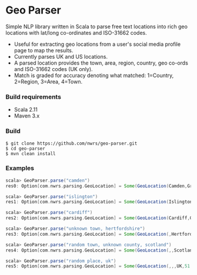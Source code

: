 # Geo Parser

Simple NLP library written in Scala to parse free text locations into rich geo locations with lat/long co-ordinates and ISO-31662 codes.

* Useful for extracting geo locations from a user's social media profile page to map the results.
* Currently parses UK and US locations.
* A parsed location provides the town, area, region, country, geo co-ords and ISO-31662 codes (UK only).
* Match is graded for accuracy denoting what matched: 1=Country, 2=Region, 3=Area, 4=Town.

### Build requirements

* Scala 2.11
* Maven 3.x

### Build

```
$ git clone https://github.com/nwrs/geo-parser.git
$ cd geo-parser
$ mvn clean install
```

### Examples


``` scala
scala> GeoParser.parse("camden")
res0: Option[com.nwrs.parsing.GeoLocation] = Some(GeoLocation(Camden,Greater London,England,UK,51.5457,-0.1403,4,GB-CMD))

scala> GeoParser.parse("islington")
res1: Option[com.nwrs.parsing.GeoLocation] = Some(GeoLocation(Islington,Greater London,England,UK,51.5333,-0.1,4,GB-ISL))

scala> GeoParser.parse("cardiff")
res2: Option[com.nwrs.parsing.GeoLocation] = Some(GeoLocation(Cardiff,Glamorgan,Wales,UK,51.48155,-3.180849,4,GB-CRF))

scala> GeoParser.parse("unknown town, hertfordshire")
res3: Option[com.nwrs.parsing.GeoLocation] = Some(GeoLocation(,Hertfordshire,England,UK,51.75,-0.3333,3,GB-HRT))

scala> GeoParser.parse("random town, unknown county, scotland")
res4: Option[com.nwrs.parsing.GeoLocation] = Some(GeoLocation(,,Scotland,UK,55.95,-3.2,2,GB-SCT))

scala> GeoParser.parse("random place, uk")
res5: Option[com.nwrs.parsing.GeoLocation] = Some(GeoLocation(,,,UK,51.50023,-0.12427,1,GB-UKM))

```